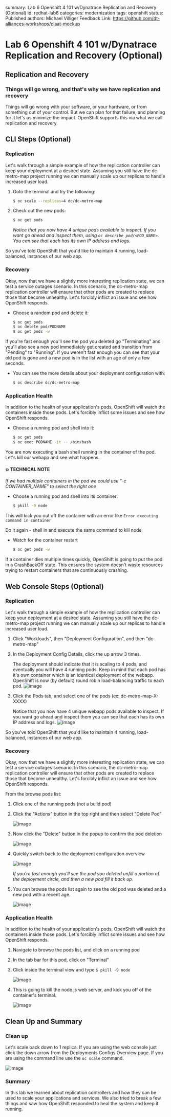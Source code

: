 summary: Lab 6 Openshift 4 101 w/Dynatrace Replication and Recovery (Optional)
id: redhat-lab6
categories: modernization
tags: openshift
status: Published
authors: Michael Villiger
Feedback Link: https://github.com/dt-alliances-workshops/claat-mockup

# Lab 6 Openshift 4 101 w/Dynatrace Replication and Recovery (Optional)

## Replication and Recovery

### Things will go wrong, and that's why we have replication and recovery
Things will go wrong with your software, or your hardware, or from something out of your control.  But we can plan for that failure, and planning for it let's us minimize the impact.  OpenShift supports this via what we call replication and recovery.

## CLI Steps (Optional)

### Replication
Let's walk through a simple example of how the replication controller can keep your deployment at a desired state.  Assuming you still have the dc-metro-map project running we can manually scale up our replicas to handle increased user load.


1. Goto the terminal and try the following:

    ```bash
    $ oc scale --replicas=4 dc/dc-metro-map
    ```

1. Check out the new pods:

    ```bash
    $ oc get pods
    ```

    _Notice that you now have 4 unique pods available to inspect.  If you want go ahead and inspect them, using ```oc describe pod/<POD_NAME>```. You can see that each has its own IP address and logs._

So you've told OpenShift that you'd like to maintain 4 running, load-balanced, instances of our web app.

### Recovery
Okay, now that we have a slightly more interesting replication state, we can test a service outages scenario. In this scenario, the dc-metro-map replication controller will ensure that other pods are created to replace those that become unhealthy.  Let's forcibly inflict an issue and see how OpenShift responds.


- Choose a random pod and delete it:

    ```bash
    $ oc get pods
    $ oc delete pod/PODNAME
    $ oc get pods -w
    ```

If you're fast enough you'll see the pod you deleted go "Terminating" and you'll also see a new pod immediately get created and transition from "Pending" to "Running".  If you weren't fast enough you can see that your old pod is gone and a new pod is in the list with an age of only a few seconds.

- You can see the more details about your deployment configuration with:

    ```bash
    $ oc describe dc/dc-metro-map
    ```

### Application Health
In addition to the health of your application's pods, OpenShift will watch the containers inside those pods.  Let's forcibly inflict some issues and see how OpenShift responds.  


- Choose a running pod and shell into it:

    ```bash
    $ oc get pods
    $ oc exec PODNAME -it -- /bin/bash
    ```

You are now executing a bash shell running in the container of the pod.  Let's kill our webapp and see what happens.

#### 💥 **TECHNICAL NOTE**
_If we had multiple containers in the pod we could use "-c CONTAINER_NAME" to select the right one_

- Choose a running pod and shell into its container:

    ```bash
    $ pkill -9 node
    ```

This will kick you out off the container with an error like ```Error executing command in container```

Do it again - shell in and execute the same command to kill node

- Watch for the container restart

    ```bash
    $ oc get pods -w
    ```

If a container dies multiple times quickly, OpenShift is going to put the pod in a CrashBackOff state.  This ensures the system doesn't waste resources trying to restart containers that are continuously crashing.

## Web Console Steps (Optional)

### Replication
Let's walk through a simple example of how the replication controller can keep your deployment at a desired state.  Assuming you still have the dc-metro-map project running we can manually scale up our replicas to handle increased user load.


1. Click "Workloads", then "Deployment Configuration", and then "dc-metro-map"

1. In the Deployment Config Details, click the up arrow 3 times.

    The deployment should indicate that it is scaling to 4 pods, and eventually you will have 4 running pods.  Keep in mind that each pod has it's own container which is an identical deployment of the webapp.  OpenShift is now (by default) round robin load-balancing traffic to each pod.
    ![image](img/ocp-lab-replicationrecovery-4pods.png)
1. Click the Pods tab, and select one of the pods (ex: dc-metro-map-X-XXXX)

    Notice that you now have 4 unique webapp pods available to inspect.  If you want go ahead and inspect them you can see that each has its own IP address and logs.
    ![image](img/ocp-lab-replicationrecovery-4podslist.png)

So you've told OpenShift that you'd like to maintain 4 running, load-balanced, instances of our web app.

### Recovery
Okay, now that we have a slightly more interesting replication state, we can test a service outages scenario. In this scenario, the dc-metro-map replication controller will ensure that other pods are created to replace those that become unhealthy.  Let's forcibly inflict an issue and see how OpenShift responds.

From the browse pods list:

1. Click one of the running pods (not a build pod)

1. Click the "Actions" button in the top right and then select "Delete Pod"

    ![image](img/ocp-lab-replicationrecovery-podaction.png)
1. Now click the "Delete" button in the popup to confirm the pod deletion

    ![image](img/ocp-lab-replicationrecovery-deletepod.png)
1. Quickly switch back to the deployment configuration overview
    
    ![image](img/ocp-lab-replicationrecovery-poddelete.png)
    
    _If you're fast enough you'll see the pod you deleted unfill a portion of the deployment circle, and then a new pod fill it back up._
1. You can browse the pods list again to see the old pod was deleted and a new pod with a recent age.

    ![image](img/ocp-lab-replicationrecovery-podrecovery.png)

### Application Health
In addition to the health of your application's pods, OpenShift will watch the containers inside those pods.  Let's forcibly inflict some issues and see how OpenShift responds.  


1. Navigate to browse the pods list, and click on a running pod

1. In the tab bar for this pod, click on "Terminal"

1. Click inside the terminal view and type ```$ pkill -9 node```

    ![image](img/ocp-lab-replicationrecovery-terminal.png)
1. This is going to kill the node.js web server, and kick you off of the container's terminal.

    ![image](img/ocp-lab-replicationrecovery-terminalkick.png)

## Clean Up and Summary

### Clean up
Let's scale back down to 1 replica.  If you are using the web console just click the down arrow from the Deployments Configs Overview page.  If you are using the command line use the ```oc scale``` command.

![image](img/ocp-lab-replicationrecovery-cleanup.png)
<br/>

### Summary
In this lab we learned about replication controllers and how they can be used to scale your applications and services.  We also tried to break a few things and saw how OpenShift responded to heal the system and keep it running.  
